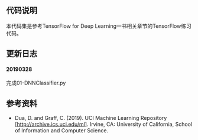 ## 代码说明

本代码集是参考TensorFlow for Deep Learning一书相关章节的TensorFlow练习代码。

## 更新日志
#### 20190328
完成01-DNNClassifier.py

## 参考资料
- Dua, D. and Graff, C. (2019). UCI Machine Learning Repository [http://archive.ics.uci.edu/ml]. Irvine, CA: University of California, School of Information and Computer Science.
